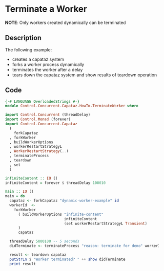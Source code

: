 # Terminate a Worker

**NOTE**: Only workers created dynamically can be terminated

## Description

The following example:

* creates a capataz system
* forks a worker process dynamically
* terminates the worker after a delay
* tears down the capataz system and show results of teardown operation

## Code

```haskell
{-# LANGUAGE OverloadedStrings #-}
module Control.Concurrent.Capataz.HowTo.TerminateWorker where

import Control.Concurrent (threadDelay)
import Control.Monad (forever)
import Control.Concurrent.Capataz
  (
    forkCapataz
  , forkWorker
  , buildWorkerOptions
  , workerRestartStrategyL
  , WorkerRestartStrategy(..)
  , terminateProcess
  , teardown
  , set
  )

infiniteContent :: IO ()
infiniteContent = forever $ threadDelay 100010

main :: IO ()
main = do
  capataz <- forkCapataz "dynamic-worker-example" id
  workerId  <-
    forkWorker
      ( buildWorkerOptions "infinite-content"
                           infiniteContent
                           (set workerRestartStrategyL Transient)
      )
      capataz

  threadDelay 5000100 -- 5 seconds
  didTerminate <- terminateProcess "reason: terminate for demo" workerId capataz

  result <- teardown capataz
  putStrLn $ "Worker terminated? " ++ show didTerminate
  print result
```
